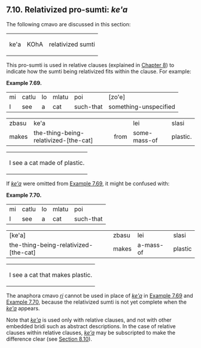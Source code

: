 <a id="section-keha"></a>7.10. <a id="c7s10"></a>Relativized pro-sumti: _ke'a_
------------------------------------------------------------------------------

The following cmavo are discussed in this section:

<table class="cmavo-list"><colgroup></colgroup><tbody><tr class="cmavo-entry"><td class="cmavo"><p class="cmavo">ke'a</p></td><td class="selmaho"><p class="selmaho">KOhA</p></td><td class="description"><p class="description">relativized sumti</p></td></tr></tbody></table>

<a id="id-1.8.12.4.1" class="indexterm"></a><a id="id-1.8.12.4.2" class="indexterm"></a><a id="id-1.8.12.4.3" class="indexterm"></a>This pro-sumti is used in relative clauses (explained in [Chapter 8](../chapter-relative-clauses)) to indicate how the sumti being relativized fits within the clause. For example:

<div class="interlinear-gloss-example example">
<a id="example-random-id-UNBb"></a>

**Example 7.69. <a id="id-1.8.12.5.1.1" class="indexterm"></a><a id="c7e10d1"></a>** 

<table class="interlinear-gloss"><colgroup></colgroup><tbody><tr class="jbo"><td>mi</td><td>catlu</td><td>lo</td><td>mlatu</td><td>poi</td><td>[zo'e]</td></tr><tr class="gloss"><td>I</td><td>see</td><td>a</td><td>cat</td><td>such-that</td><td>something-unspecified</td></tr></tbody></table>

<table class="interlinear-gloss"><colgroup></colgroup><tbody><tr class="jbo"><td>zbasu</td><td>ke'a</td><td></td><td>lei</td><td>slasi</td></tr><tr class="gloss"><td>makes</td><td>the-thing-being-relativized-[the-cat]</td><td>from</td><td>some-mass-of</td><td>plastic.</td></tr></tbody></table>

<table class="interlinear-gloss"><tbody><tr class="para"><td colspan="12321"><p class="natlang">I see a cat made of plastic.</p></td></tr></tbody></table>

</div>  

<a id="id-1.8.12.6.1" class="indexterm"></a>If _<a id="id-1.8.12.6.2.1" class="indexterm"></a>[_ke'a_](../go01#valsi-keha)_ were omitted from [Example 7.69](../section-keha#example-random-id-UNBb), it might be confused with:

<div class="interlinear-gloss-example example">
<a id="example-random-id-0EWp"></a>

**Example 7.70. <a id="c7e10d2"></a>** 

<table class="interlinear-gloss"><colgroup></colgroup><tbody><tr class="jbo"><td>mi</td><td>catlu</td><td>lo</td><td>mlatu</td><td>poi</td></tr><tr class="gloss"><td>I</td><td>see</td><td>a</td><td>cat</td><td>such-that</td></tr></tbody></table>

<table class="interlinear-gloss"><colgroup></colgroup><tbody><tr class="jbo"><td>[ke'a]</td><td>zbasu</td><td>lei</td><td>slasi</td></tr><tr class="gloss"><td>the-thing-being-relativized-[the-cat]</td><td>makes</td><td>a-mass-of</td><td>plastic</td></tr></tbody></table>

<table class="interlinear-gloss"><tbody><tr class="para"><td colspan="12321"><p class="natlang">I see a cat that makes plastic.</p></td></tr></tbody></table>

</div>  

<a id="id-1.8.12.8.1" class="indexterm"></a><a id="id-1.8.12.8.2" class="indexterm"></a>The anaphora cmavo _<a id="id-1.8.12.8.3.1" class="indexterm"></a>[_ri_](../go01#valsi-ri)_ cannot be used in place of _<a id="id-1.8.12.8.4.1" class="indexterm"></a>[_ke'a_](../go01#valsi-keha)_ in [Example 7.69](../section-keha#example-random-id-UNBb) and [Example 7.70](../section-keha#example-random-id-0EWp), because the relativized sumti is not yet complete when the _<a id="id-1.8.12.8.7.1" class="indexterm"></a>[_ke'a_](../go01#valsi-keha)_ appears.

<a id="id-1.8.12.9.1" class="indexterm"></a><a id="id-1.8.12.9.2" class="indexterm"></a><a id="id-1.8.12.9.3" class="indexterm"></a>Note that _<a id="id-1.8.12.9.4.1" class="indexterm"></a>[_ke'a_](../go01#valsi-keha)_ is used only with relative clauses, and not with other embedded bridi such as abstract descriptions. In the case of relative clauses within relative clauses, _<a id="id-1.8.12.9.5.1" class="indexterm"></a>[_ke'a_](../go01#valsi-keha)_ may be subscripted to make the difference clear (see [Section 8.10](../section-nesting)).